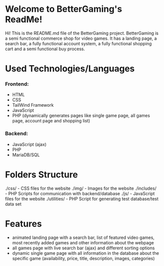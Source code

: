 # Welcome to BetterGaming's ReadMe!

Hi! This is the README.md file of the BetterGaming project. 
BetterGaming is a semi functional commerce shop for video games. It has a landing page, a search bar, a fully functional account system, a fully functional shopping cart and a semi functional buy process. 

# Used Technologies/Languages

### Frontend:

 - HTML
 - CSS
 - TailWind Framework
 - JavaScript
 - PHP (dynamically generates pages like single game page, all games page, account page and shopping list) 
 
 ### Backend:
 
 - JavaScript (ajax)
 - PHP
 - MariaDB/SQL

	

# Folders Structure

./css/			- CSS files for the website
./img/			- Images for the website
./includes/	- PHP Scripts for communication with backend/database
./js/				- JavaScript files for the website
./utilities/	- PHP Script for generating test database/test data set


# Features

 - animated landing page with a search bar, list of featured video games, most recently added games and other information about the webpage
 - all games page with live search bar (ajax) and different sorting options
 - dynamic single game page with all information in the database about the specific game (availability, price, title, description, images, categories)